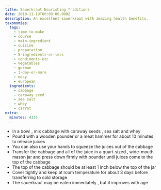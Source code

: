 ```yaml
---
title: Sauerkraut Nourishing Traditions
date: 2010-11-19T00:00:00.000Z
description: An excellent sauerkraut with amazing health benefits.
taxonomies:
  tags:
    - time-to-make
    - course
    - main-ingredient
    - cuisine
    - preparation
    - 5-ingredients-or-less
    - condiments-etc
    - vegetables
    - german
    - 1-day-or-more
    - easy
    - european
  ingredients:
    - cabbage
    - caraway seed
    - sea salt
    - whey
    - carrot
extra:
  minutes: 4335
---
```

 - In a bowl , mix cabbage with caraway seeds , sea salt and whey
 - Pound with a wooden pounder or a meat hammer for about 10 minutes to release juices
 - You can also use your hands to squeeze the juices out of the cabbage
 - Transfer the cabbage and all of the juice in a quart-sized , wide-mouth mason jar and press down firmly with pounder until juices come to the top of the cabbage
 - The top of the cabbage should be at least 1 inch below the top of the jar
 - Cover tightly and keep at room temperature for about 3 days before transferring to cold storage
 - The sauerkraut may be eaten immediately , but it improves with age
